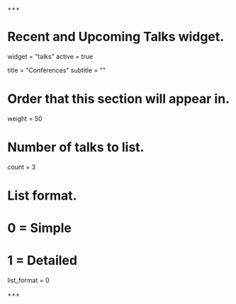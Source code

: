 +++
# Recent and Upcoming Talks widget.
widget = "talks"
active = true

title = "Conférences"
subtitle = ""

# Order that this section will appear in.
weight = 50

# Number of talks to list.
count = 3

# List format.
#   0 = Simple
#   1 = Detailed
list_format = 0

+++

